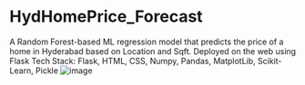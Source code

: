# HydHomePrice_Forecast
A Random Forest-based ML regression model that predicts the price of a home in Hyderabad based on Location and Sqft. Deployed on the web using Flask 
Tech Stack: Flask, HTML, CSS, Numpy, Pandas, MatplotLib, Scikit-Learn, Pickle
![image](https://github.com/DS-1090/HydHomePrice_Forecast/assets/126580400/44ca496c-23e7-4c48-975f-895560fbc599)
